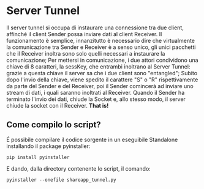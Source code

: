 # Server Tunnel

Il server tunnel si occupa di instaurare una connessione tra due client, affinché il client Sender possa inviare dati al client Receiver.
Il funzionamento è semplice, innanzitutto è necessario dire che virtualmente la comunicazione tra Sender e Receiver è a senso unico, gli unici pacchetti che il Receiver inoltra sono solo quelli necessari a instaurare la comunicazione; Per mettersi in comunicazione, i due attori condividono una chiave di 8 caratteri, la sessKey, che entrambi inoltrano al Server Tunnel: grazie a questa chiave il server sa che i due client sono "entangled";
Subito dopo l'invio della chiave, viene spedito il carattere "S" o "R" rispettivamente da parte del Sender e del Receiver, poi il Sender comincerà ad inviare uno stream di dati, i quali saranno inoltrati al Receiver.
Quando il Sender ha terminato l'invio dei dati, chiude la Socket e, allo stesso modo, il server chiude la socket con il Receiver.
**That is!**

## Come compilo lo script?
É possibile compilare il codice sorgente in un eseguibile Standalone installando il package pyinstaller:
```
pip install pyinstaller
```

E dando, dalla directory contenente lo script, il comando:
```
pyinstaller --onefile shareapp_tunnel.py
```